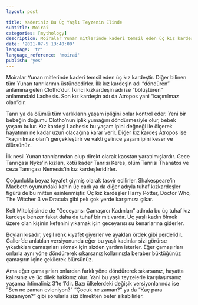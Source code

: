 ```yaml
---
layout: post

title: Kaderiniz Bu Üç Yaşlı Teyzenin Elinde
subtitle: Moirai
categories: [mythology]
description: Moiralar Yunan mitlerinde kaderi temsil eden üç kız kardeştir. Diğer bilinen tüm Yunan tanrılarının üstündedirler. İlk kız kardeşin adı “döndüren” anlamına gelen Clotho’dur. İkinci kızkardeşin adı ise “bölüştüren” anlamındaki Lachesis. Son kız kardeşin adı da Atropos yani “kaçınılmaz olan”dır.
date: '2021-07-5 13:40:00'
language: 'tr'
language_reference: 'moirai'
publish: 'yes'
---
```


Moiralar Yunan mitlerinde kaderi temsil eden üç kız kardeştir. Diğer bilinen tüm Yunan tanrılarının üstündedirler. İlk kız kardeşin adı “döndüren” anlamına gelen Clotho’dur. İkinci kızkardeşin adı ise “bölüştüren” anlamındaki Lachesis. Son kız kardeşin adı da Atropos yani “kaçınılmaz olan”dır.

Tanrı ya da ölümlü tüm varlıkların yaşam ipliğini onlar kontrol eder. Yeni bir bebeğin doğumu Clotho’nun iplik yumağını döndürmesiyle olur, bebek yaşam bulur. Kız kardeşi Lachesis bu yaşam ipini değneği ile ölçerek hayatının ne kadar uzun olacağına karar verir. Diğer kız kardeş Atropos ise “kaçınılmaz olan”ı gerçekleştirir ve vakti gelince yaşam ipini keser ve ölürsünüz.

İlk nesil Yunan tanrılarından olup direkt olarak kaostan yaratılmışlardır. Gece Tanrıçası Nyks’in kızları, kötü kader Tanrısı Keres, ölüm Tanrısı Thanatos ve ceza Tanrıçası Nemesis’in kız kardeşleridirler.

Çoğunlukla beyaz kıyafet giymiş olarak tasvir edilirler. Shakespeare’in Macbeth oyunundaki kahin üç cadı ya da diğer adıyla tuhaf kızkardeşler figürü de bu mitten esinlenmiştir. Üç kız kardeşler Harry Potter, Doctor Who, The Witcher 3 ve Dracula gibi pek çok yerde karşımıza çıkar.

Kelt Mitolojisinde de “Geceyarısı Çamaşırcı Kadınları” adında bu üç tuhaf kız kardeşe benzer fakat daha da tuhaf bir mit vardır. Üç yaşlı kadın ölmek üzere olan kişinin kefenini yıkamak için geceyarısı su kenarlarına giderler.

Boyları kısadır, yeşil renk kıyafet giyerler ve ayakları ördek gibi perdelidir. Galler’de anlatılan versiyonunda eğer bu yaşlı kadınlar sizi görürse yıkadıkları çamaşırları sıkmak için sizden yardım isterler. Eğer çamaşırları onlarla aynı yöne döndürerek sıkarsanız kollarınızla beraber büktüğünüz çamaşırın içine çekilerek ölürsünüz.

Ama eğer çamaşırları onlardan farklı yöne döndürerek sıkarsanız, hayatta kalırsınız ve üç dilek hakkınız olur. Yani bu yaşlı teyzelerle karşılaşırsanız yaşama ihtimaliniz 3’te 1’dir. Bazı ülkelerdeki değişik versiyonlarında ise “Sen ne zaman evleniyon?” “Çocuk ne zaman?” ya da “Kaç para kazanıyon?” gibi sorularla sizi ölmekten beter sıkabilirler.
